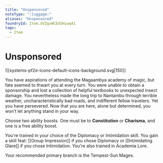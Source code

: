 ```yaml
---
title: "Unsponsored"
noteType: ":luggage:"
aliases: "Unsponsored"
foundryId: Item.dVZgvWCEd5Hiwq41
tags:
  - Item
---
```


# Unsponsored
![[systems-pf2e-icons-default-icons-background.svg|150]]

You have aspirations of attending the Magaambya academy of magic, but fate seemed to thwart you at every turn. You were unable to obtain a sponsorship and lost a collection of helpful textbooks to unexpected insect damage. You nevertheless made the long trip to Nantambu through terrible weather, uncharacteristically bad roads, and indifferent fellow travelers. Yet you have persevered. Now that you are here, alone but determined, you won't let anything stand in your way.

Choose two ability boosts. One must be to **Constitution** or **Charisma**, and one is a free ability boost.

You're trained in your choice of the Diplomacy or Intimidation skill. You gain a skill feat: [[Group Impression]] if you chose Diplomacy or [[Intimidating Glare]] if you chose Intimidation. You're also trained in Academia Lore.

Your recommended primary branch is the Tempest-Sun Mages.
